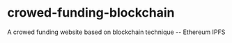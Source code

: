 # crowed-funding-blockchain
A crowed funding website based on blockchain technique -- Ethereum IPFS
